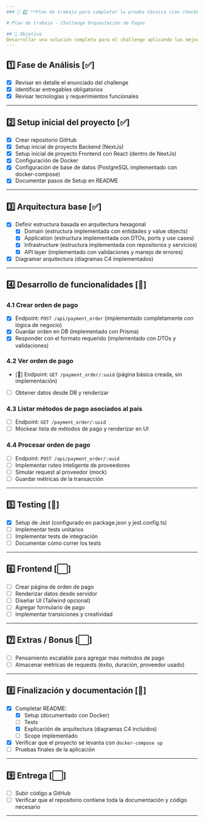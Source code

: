 ```yaml
---
### 📄 2️⃣ **Plan de trabajo para completar la prueba técnica (con checkboxes)**

# Plan de trabajo - Challenge Orquestación de Pagos

## 🎯 Objetivo
Desarrollar una solución completa para el challenge aplicando las mejores prácticas.
---
```


## 1️⃣ Fase de Análisis [✅]

- [x] Revisar en detalle el enunciado del challenge
- [x] Identificar entregables obligatorios
- [x] Revisar tecnologías y requerimientos funcionales

---

## 2️⃣ Setup inicial del proyecto [✅]

- [x] Crear repositorio GitHub
- [x] Setup inicial de proyecto Backend (NextJs)
- [x] Setup inicial de proyecto Frontend con React (dentro de NextJs)
- [x] Configuración de Docker
- [x] Configuración de base de datos (PostgreSQL implementado con docker-compose)
- [x] Documentar pasos de Setup en README

---

## 3️⃣ Arquitectura base [✅]

- [x] Definir estructura basada en arquitectura hexagonal
  - [x] Domain (estructura implementada con entidades y value objects)
  - [x] Application (estructura implementada con DTOs, ports y use cases)
  - [x] Infrastructure (estructura implementada con repositorios y servicios)
  - [x] API layer (implementado con validaciones y manejo de errores)
- [x] Diagramar arquitectura (diagramas C4 implementados)

---

## 4️⃣ Desarrollo de funcionalidades [🔄]

### 4.1 Crear orden de pago

- [x] Endpoint: `POST /api/payment_order` (implementado completamente con lógica de negocio)
- [x] Guardar orden en DB (implementado con Prisma)
- [x] Responder con el formato requerido (implementado con DTOs y validaciones)

### 4.2 Ver orden de pago

- [🔄] Endpoint: `GET /payment_order/:uuid` (página básica creada, sin implementación)
- [ ] Obtener datos desde DB y renderizar

### 4.3 Listar métodos de pago asociados al país

- [ ] Endpoint: `GET /payment_order/:uuid`
- [ ] Mockear lista de métodos de pago y renderizar en UI

### 4.4 Procesar orden de pago

- [ ] Endpoint: `POST /api/payment_order/:uuid`
- [ ] Implementar ruteo inteligente de proveedores
- [ ] Simular request al proveedor (mock)
- [ ] Guardar métricas de la transacción

---

## 5️⃣ Testing [🔄]

- [x] Setup de Jest (configurado en package.json y jest.config.ts)
- [ ] Implementar tests unitarios
- [ ] Implementar tests de integración
- [ ] Documentar cómo correr los tests

---

## 6️⃣ Frontend [⬜]

- [ ] Crear página de orden de pago
- [ ] Renderizar datos desde servidor
- [ ] Diseñar UI (Tailwind opcional)
- [ ] Agregar formulario de pago
- [ ] Implementar transiciones y creatividad

---

## 7️⃣ Extras / Bonus [⬜]

- [ ] Pensamiento escalable para agregar más métodos de pago
- [ ] Almacenar métricas de requests (éxito, duración, proveedor usado)

---

## 8️⃣ Finalización y documentación [🔄]

- [x] Completar README:
  - [x] Setup (documentado con Docker)
  - [ ] Tests
  - [x] Explicación de arquitectura (diagramas C4 incluidos)
  - [ ] Scope implementado
- [x] Verificar que el proyecto se levanta con `docker-compose up`
- [ ] Pruebas finales de la aplicación

---

## 9️⃣ Entrega [⬜]

- [ ] Subir código a GitHub
- [ ] Verificar que el repositorio contiene toda la documentación y código necesario

---
